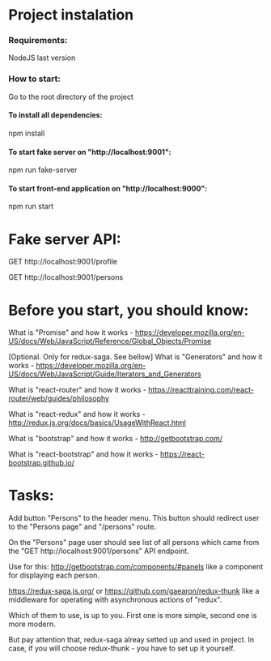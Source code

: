 # Project instalation

### Requirements:

NodeJS last version

### How to start:

Go to the root directory of the project

#### To install all dependencies:
npm install

#### To start fake server on "http://localhost:9001":
npm run fake-server

#### To start front-end application on "http://localhost:9000":
npm run start

# Fake server API:

GET http://localhost:9001/profile

GET http://localhost:9001/persons


# Before you start, you should know:

What is "Promise" and how it works - https://developer.mozilla.org/en-US/docs/Web/JavaScript/Reference/Global_Objects/Promise

[Optional. Only for redux-saga. See bellow] What is "Generators" and how it works - https://developer.mozilla.org/en-US/docs/Web/JavaScript/Guide/Iterators_and_Generators

What is "react-router" and how it works - https://reacttraining.com/react-router/web/guides/philosophy

What is "react-redux" and how it works - http://redux.js.org/docs/basics/UsageWithReact.html

What is "bootstrap" and how it works - http://getbootstrap.com/

What is "react-bootstrap" and how it works - https://react-bootstrap.github.io/


# Tasks:
Add button "Persons" to the header menu. This button should redirect user to the "Persons page" and "/persons" route.

On the "Persons" page user should see list of all persons which came from the "GET http://localhost:9001/persons" API endpoint.

Use for this:
http://getbootstrap.com/components/#panels like a component for displaying each person.

https://redux-saga.js.org/ or https://github.com/gaearon/redux-thunk like a middleware for operating with asynchronous actions of "redux".

Which of them to use, is up to you. First one is more simple, second one is more modern.

But pay attention that, redux-saga alreay setted up and used in project. In case, if you will choose redux-thunk - you have to set up it yourself.

